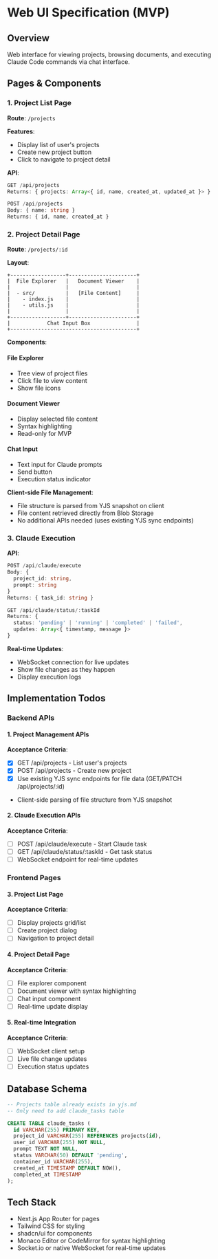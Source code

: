 # Web UI Specification (MVP)

## Overview

Web interface for viewing projects, browsing documents, and executing Claude Code commands via chat interface.

## Pages & Components

### 1. Project List Page

**Route**: `/projects`

**Features**:
- Display list of user's projects
- Create new project button
- Click to navigate to project detail

**API**:
```typescript
GET /api/projects
Returns: { projects: Array<{ id, name, created_at, updated_at }> }

POST /api/projects
Body: { name: string }
Returns: { id, name, created_at }
```

### 2. Project Detail Page

**Route**: `/projects/:id`

**Layout**:
```
+------------------+----------------------+
|  File Explorer   |   Document Viewer    |
|                  |                      |
|  - src/          |   [File Content]     |
|    - index.js    |                      |
|    - utils.js    |                      |
|                  |                      |
+------------------+----------------------+
|            Chat Input Box               |
+-----------------------------------------+
```

**Components**:

#### File Explorer
- Tree view of project files
- Click file to view content
- Show file icons

#### Document Viewer
- Display selected file content
- Syntax highlighting
- Read-only for MVP

#### Chat Input
- Text input for Claude prompts
- Send button
- Execution status indicator

**Client-side File Management**:
- File structure is parsed from YJS snapshot on client
- File content retrieved directly from Blob Storage
- No additional APIs needed (uses existing YJS sync endpoints)

### 3. Claude Execution

**API**:
```typescript
POST /api/claude/execute
Body: { 
  project_id: string,
  prompt: string 
}
Returns: { task_id: string }

GET /api/claude/status/:taskId
Returns: { 
  status: 'pending' | 'running' | 'completed' | 'failed',
  updates: Array<{ timestamp, message }> 
}
```

**Real-time Updates**:
- WebSocket connection for live updates
- Show file changes as they happen
- Display execution logs

## Implementation Todos

### Backend APIs

#### 1. Project Management APIs
**Acceptance Criteria**:
- [x] GET /api/projects - List user's projects
- [x] POST /api/projects - Create new project
- [x] Use existing YJS sync endpoints for file data (GET/PATCH /api/projects/:id)
- Client-side parsing of file structure from YJS snapshot

#### 2. Claude Execution APIs
**Acceptance Criteria**:
- [ ] POST /api/claude/execute - Start Claude task
- [ ] GET /api/claude/status/:taskId - Get task status
- [ ] WebSocket endpoint for real-time updates

### Frontend Pages

#### 3. Project List Page
**Acceptance Criteria**:
- [ ] Display projects grid/list
- [ ] Create project dialog
- [ ] Navigation to project detail

#### 4. Project Detail Page
**Acceptance Criteria**:
- [ ] File explorer component
- [ ] Document viewer with syntax highlighting
- [ ] Chat input component
- [ ] Real-time update display

#### 5. Real-time Integration
**Acceptance Criteria**:
- [ ] WebSocket client setup
- [ ] Live file change updates
- [ ] Execution status updates

## Database Schema

```sql
-- Projects table already exists in yjs.md
-- Only need to add claude_tasks table

CREATE TABLE claude_tasks (
  id VARCHAR(255) PRIMARY KEY,
  project_id VARCHAR(255) REFERENCES projects(id),
  user_id VARCHAR(255) NOT NULL,
  prompt TEXT NOT NULL,
  status VARCHAR(50) DEFAULT 'pending',
  container_id VARCHAR(255),
  created_at TIMESTAMP DEFAULT NOW(),
  completed_at TIMESTAMP
);
```

## Tech Stack

- Next.js App Router for pages
- Tailwind CSS for styling
- shadcn/ui for components
- Monaco Editor or CodeMirror for syntax highlighting
- Socket.io or native WebSocket for real-time updates